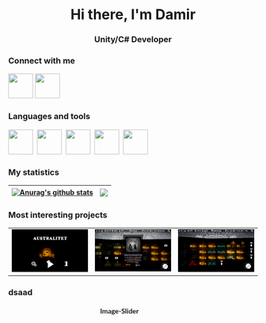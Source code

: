 <style>
    .sliderbody {
    max-width: 750px;
    max-height: 550px;
    font-family: 'Lato', sans-serif;
  }

  .sliderbody h4{
    text-align: center;
    margin-left: -55px;
  }
  
  
  .carousel {
    position: relative;
    padding-top: 57%;
    filter: drop-shadow(0 0 10px #0003);
    perspective: 100px;
    margin: 0 auto;
    
  }

  li.carousel__slide::marker {
    color: var(--list-marker-color);
    font-size: 15px !important;
}
  
  .carousel__viewport {
    position: absolute;
    top: 0;
    right: 0;
    bottom: 0;
    left: 0;
    display: flex;
    overflow-x: scroll;
    counter-reset: item;
    scroll-behavior: smooth;
    scroll-snap-type: x mandatory;
    border-radius: 6px;
  }
  
  .carousel__slide {
    position: relative;
    flex: 0 0 100%;
    width: 100%;
    counter-increment: item;
  }
  
 
  .carousel__snapper section {
    margin: 0 auto;
  }

  .carousel__snapper {
    position: absolute;
    top: 0;
    left: 0;
    width: 100%;
    height: 100%;
    scroll-snap-align: center;
  }
  
  
  .carousel:hover .carousel__snapper,
  .carousel:focus-within .carousel__snapper {
    animation-name: none;
  }
 
  .carousel::before,
  .carousel::after,
  .carousel__prev,
  .carousel__next {
    position: absolute;
    top: 0;
    margin-top: 37.5%;
    width: 4rem;
    height: 4rem;
    transform: translateY(-50%);
    border-radius: 50%;
    font-size: 0;
    outline: 0;
  }  
</style>

<div id="header" align = "center">
  <h1>Hi there, I'm Damir</h1>
  <h3>Unity/C# Developer</h3>
</div>

### Connect with me
<p align="left">
<a href="https://t.me/Dumpling_Utka" target="blank"><img height="50" width="50" src="https://cdn.simpleicons.org/telegram/black/white"/></a>
<a href="https://vk.com/dumpl1ng_utka" target="blank"><img height="50" width="50" src="https://cdn.simpleicons.org/vk/black/white"/></a>
  
### Languages and tools
  <img height="50" width="50" src="https://cdn.simpleicons.org/unity/black/white"/>&nbsp;
  <img height="50" width="50" src="https://cdn.simpleicons.org/csharp/black/white"/>&nbsp;
  <img height="50" width="50" src="https://cdn.simpleicons.org/blender/black/white"/>&nbsp;
  <img height="50" width="50" src="https://cdn.simpleicons.org/adobephotoshop/black/white"/>&nbsp;
  <img height="50" width="50" src="https://cdn.simpleicons.org/visualstudio/black/white"/>&nbsp;
  
### My statistics

| <a href="https://github.com/anuraghazra/github-readme-stats"><img align="center" src="https://github-readme-stats.vercel.app/api?username=Dumpl1ngUtka&show_icons=true&theme=gotham" alt="Anurag's github stats" height="200"/></a> | <a href="https://github.com/anuraghazra/github-readme-stats"><img align="center" src="https://github-readme-stats.vercel.app/api/top-langs/?username=Dumpl1ngUtka&layout=compact&theme=gotham" height="200"/></a> |
| ------------- | ------------- |

### Most interesting projects

<table id= "Profile" align="center">
    <tr>
      <td align="center" valign="top" width="33%"><a href="https://github.com/Limofeus/Australitet" target="blank"><img src="https://github.com/Dumpl1ngUtka/Dumpl1ngUtka/blob/main/image/Australitet/0.png?raw=true"/></a></td>
      <td align="center" valign="top" width="33%"><a href="https://github.com/Limofeus/Australitet" target="blank"><img href="https://github.com/Limofeus/Australitet" src="https://github.com/Dumpl1ngUtka/Dumpl1ngUtka/blob/main/image/Australitet/1.png?raw=true"/></a></td>
      <td align="center" valign="top" width="33%"><a href="https://github.com/Limofeus/Australitet" target="blank"><img href="https://github.com/Limofeus/Australitet" src="https://github.com/Dumpl1ngUtka/Dumpl1ngUtka/blob/main/image/Australitet/2.png?raw=true"/></a></td>
    </tr>
</table>

### dsaad 

<div class="sliderbody">
<h4> Image-Slider</h4>
<section class="carousel" aria-label="Gallery">
  <ol class="carousel__viewport">
    <li id="carousel__slide1"
        tabindex="0"
        class="carousel__slide">
      <div class="carousel__snapper"> 
	      <section class="internal-embed" src="1.png"></section>
      </div>
        <a href="#carousel__slide4"
           class="carousel__prev">Go to last slide</a>
        <a href="#carousel__slide2"
           class="carousel__next">Go to next slide</a>
    </li>
    <li id="carousel__slide2"
        tabindex="0"
        class="carousel__slide">
      <div class="carousel__snapper">
            <section class="internal-embed" src="2.png"></section> </div>
      <a href="#carousel__slide1"
         class="carousel__prev">Go to previous slide</a>
      <a href="#carousel__slide3"
         class="carousel__next">Go to next slide</a>
    </li>
    <li id="carousel__slide3"
        tabindex="0"
        class="carousel__slide">
      <div class="carousel__snapper">
            <section class="internal-embed" src="3.png"></section></div>
      <a href="#carousel__slide2"
         class="carousel__prev">Go to previous slide</a>
      <a href="#carousel__slide4"
         class="carousel__next">Go to next slide</a>
    </li>
    <li id="carousel__slide4"
        tabindex="0"
        class="carousel__slide">
      <div class="carousel__snapper">
            <section class="internal-embed" src="4.jpeg"></section></div>
      <a href="#carousel__slide3"
         class="carousel__prev">Go to previous slide</a>
      <a href="#carousel__slide5"
         class="carousel__next">Go to first slide</a>
    </li>
    <li id="carousel__slide5"
        tabindex="0"
        class="carousel__slide">
      <div class="carousel__snapper">
            <section class="internal-embed" src="5.jpg"></section></div>
      <a href="#carousel__slide4"
         class="carousel__prev">Go to previous slide</a>
      <a href="#carousel__slide6"
         class="carousel__next">Go to first slide</a>
    </li>
  </ol>
</section>
</div>
